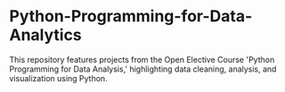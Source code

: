 # Python-Programming-for-Data-Analytics
This repository features projects from the Open Elective Course 'Python Programming for Data Analysis,' highlighting data cleaning, analysis, and visualization using Python.

